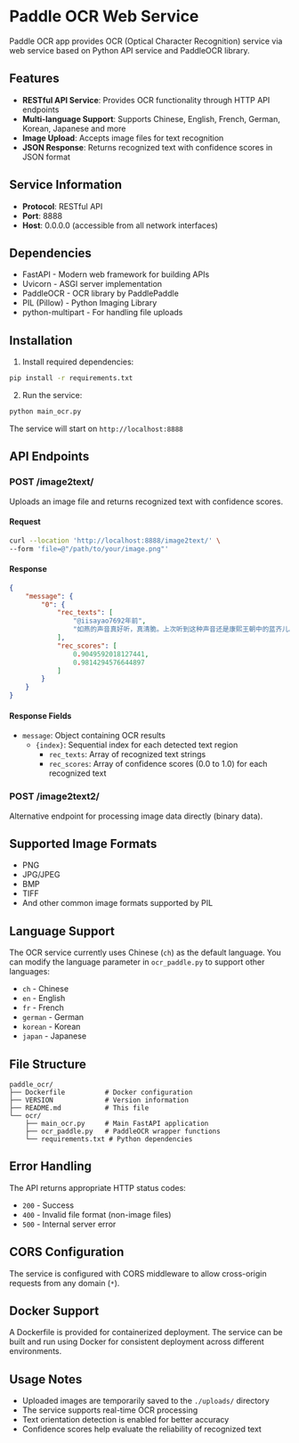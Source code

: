 # Paddle OCR Web Service

Paddle OCR app provides OCR (Optical Character Recognition) service via web service based on Python API service and PaddleOCR library.

## Features

- **RESTful API Service**: Provides OCR functionality through HTTP API endpoints
- **Multi-language Support**: Supports Chinese, English, French, German, Korean, Japanese and more
- **Image Upload**: Accepts image files for text recognition
- **JSON Response**: Returns recognized text with confidence scores in JSON format

## Service Information

- **Protocol**: RESTful API
- **Port**: 8888
- **Host**: 0.0.0.0 (accessible from all network interfaces)

## Dependencies

- FastAPI - Modern web framework for building APIs
- Uvicorn - ASGI server implementation
- PaddleOCR - OCR library by PaddlePaddle
- PIL (Pillow) - Python Imaging Library
- python-multipart - For handling file uploads

## Installation

1. Install required dependencies:
```bash
pip install -r requirements.txt
```

2. Run the service:
```bash
python main_ocr.py
```

The service will start on `http://localhost:8888`

## API Endpoints

### POST /image2text/

Uploads an image file and returns recognized text with confidence scores.

#### Request

```bash
curl --location 'http://localhost:8888/image2text/' \
--form 'file=@"/path/to/your/image.png"'
```

#### Response

```json
{
    "message": {
        "0": {
            "rec_texts": [
                "@iisayao7692年前",
                "如燕的声音真好听，真清脆。上次听到这种声音还是康熙王朝中的蓝齐儿。"
            ],
            "rec_scores": [
                0.9049592018127441,
                0.9814294576644897
            ]
        }
    }
}
```

#### Response Fields

- `message`: Object containing OCR results
  - `{index}`: Sequential index for each detected text region
    - `rec_texts`: Array of recognized text strings
    - `rec_scores`: Array of confidence scores (0.0 to 1.0) for each recognized text

### POST /image2text2/

Alternative endpoint for processing image data directly (binary data).

## Supported Image Formats

- PNG
- JPG/JPEG
- BMP
- TIFF
- And other common image formats supported by PIL

## Language Support

The OCR service currently uses Chinese (`ch`) as the default language. You can modify the language parameter in `ocr_paddle.py` to support other languages:

- `ch` - Chinese
- `en` - English  
- `fr` - French
- `german` - German
- `korean` - Korean
- `japan` - Japanese

## File Structure

```
paddle_ocr/
├── Dockerfile          # Docker configuration
├── VERSION             # Version information
├── README.md           # This file
└── ocr/
    ├── main_ocr.py     # Main FastAPI application
    ├── ocr_paddle.py   # PaddleOCR wrapper functions
    └── requirements.txt # Python dependencies
```

## Error Handling

The API returns appropriate HTTP status codes:

- `200` - Success
- `400` - Invalid file format (non-image files)
- `500` - Internal server error

## CORS Configuration

The service is configured with CORS middleware to allow cross-origin requests from any domain (`*`).

## Docker Support

A Dockerfile is provided for containerized deployment. The service can be built and run using Docker for consistent deployment across different environments.

## Usage Notes

- Uploaded images are temporarily saved to the `./uploads/` directory
- The service supports real-time OCR processing
- Text orientation detection is enabled for better accuracy
- Confidence scores help evaluate the reliability of recognized text

